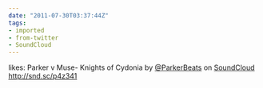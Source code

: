 ```yaml
---
date: "2011-07-30T03:37:44Z"
tags:
- imported
- from-twitter
- SoundCloud
---
```

likes: Parker v Muse- Knights of Cydonia by [@ParkerBeats](https://twitter.com/ParkerBeats) on [SoundCloud](/tags/SoundCloud) http://snd.sc/p4z341

